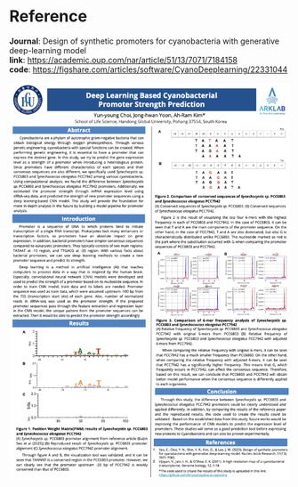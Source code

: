 # Reference  
__Journal__: Design of synthetic promoters for cyanobacteria with generative deep-learning model  
__link__: https://academic.oup.com/nar/article/51/13/7071/7184158  
__code__: https://figshare.com/articles/software/CyanoDeeplearning/22331044  

![alt text](image.png)